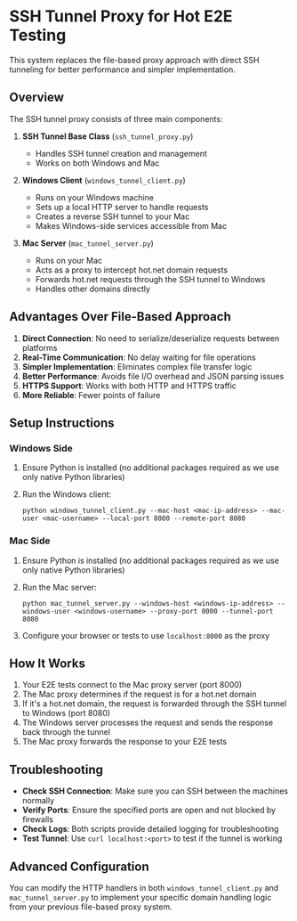 # SSH Tunnel Proxy for Hot E2E Testing

This system replaces the file-based proxy approach with direct SSH tunneling for better performance and simpler implementation.

## Overview

The SSH tunnel proxy consists of three main components:

1. **SSH Tunnel Base Class** (`ssh_tunnel_proxy.py`)
   - Handles SSH tunnel creation and management
   - Works on both Windows and Mac

2. **Windows Client** (`windows_tunnel_client.py`) 
   - Runs on your Windows machine
   - Sets up a local HTTP server to handle requests
   - Creates a reverse SSH tunnel to your Mac
   - Makes Windows-side services accessible from Mac

3. **Mac Server** (`mac_tunnel_server.py`)
   - Runs on your Mac
   - Acts as a proxy to intercept hot.net domain requests
   - Forwards hot.net requests through the SSH tunnel to Windows
   - Handles other domains directly

## Advantages Over File-Based Approach

1. **Direct Connection**: No need to serialize/deserialize requests between platforms
2. **Real-Time Communication**: No delay waiting for file operations
3. **Simpler Implementation**: Eliminates complex file transfer logic
4. **Better Performance**: Avoids file I/O overhead and JSON parsing issues
5. **HTTPS Support**: Works with both HTTP and HTTPS traffic
6. **More Reliable**: Fewer points of failure

## Setup Instructions

### Windows Side

1. Ensure Python is installed (no additional packages required as we use only native Python libraries)

2. Run the Windows client:
   ```
   python windows_tunnel_client.py --mac-host <mac-ip-address> --mac-user <mac-username> --local-port 8080 --remote-port 8080
   ```

### Mac Side

1. Ensure Python is installed (no additional packages required as we use only native Python libraries)

2. Run the Mac server:
   ```
   python mac_tunnel_server.py --windows-host <windows-ip-address> --windows-user <windows-username> --proxy-port 8000 --tunnel-port 8080
   ```

3. Configure your browser or tests to use `localhost:8000` as the proxy

## How It Works

1. Your E2E tests connect to the Mac proxy server (port 8000)
2. The Mac proxy determines if the request is for a hot.net domain
3. If it's a hot.net domain, the request is forwarded through the SSH tunnel to Windows (port 8080)
4. The Windows server processes the request and sends the response back through the tunnel
5. The Mac proxy forwards the response to your E2E tests

## Troubleshooting

- **Check SSH Connection**: Make sure you can SSH between the machines normally
- **Verify Ports**: Ensure the specified ports are open and not blocked by firewalls
- **Check Logs**: Both scripts provide detailed logging for troubleshooting
- **Test Tunnel**: Use `curl localhost:<port>` to test if the tunnel is working

## Advanced Configuration

You can modify the HTTP handlers in both `windows_tunnel_client.py` and `mac_tunnel_server.py` to implement your specific domain handling logic from your previous file-based proxy system.
